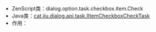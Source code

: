 * ZenScript类：dialog.option.task.checkbox.item.Check
* Java类：[cat.jiu.dialog.api.task.IItemCheckboxCheckTask]()
* 作用：